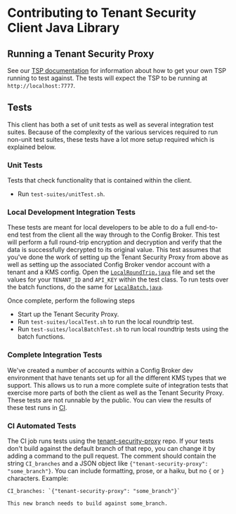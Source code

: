 # Contributing to Tenant Security Client Java Library

## Running a Tenant Security Proxy

See our [TSP documentation](https://ironcorelabs.com/docs/customer-managed-keys/tenant-security-proxy/overview) for information about how to get your own TSP running to test against. The tests will expect the TSP to be running at `http://localhost:7777`.

## Tests

This client has both a set of unit tests as well as several integration test suites. Because of the complexity of the various services required to run non-unit test suites, these tests have a lot more setup required which is explained below.

### Unit Tests

Tests that check functionality that is contained within the client.

- Run `test-suites/unitTest.sh`.

### Local Development Integration Tests

These tests are meant for local developers to be able to do a full end-to-end test from the client all the way through to the Config Broker. This test will perform a full round-trip encryption and decryption and verify that the data is successfully decrypted to its original value. This test assumes that you've done the work of setting up the Tenant Security Proxy from above as well as setting up the associated Config Broker vendor account with a tenant and a KMS config. Open the [`LocalRoundTrip.java`](src/test/java/com/ironcorelabs/tenantsecurity/kms/v1/LocalRoundTrip.java) file and set the values for your `TENANT_ID` and `API_KEY` within the test class. To run tests over the batch functions, do the same for [`LocalBatch.java`](src/test/java/com/ironcorelabs/tenantsecurity/kms/v1/LocalBatch.java).

Once complete, perform the following steps

- Start up the Tenant Security Proxy.
- Run `test-suites/localTest.sh` to run the local roundtrip test.
- Run `test-suites/localBatchTest.sh` to run local roundtrip tests using the batch functions.

### Complete Integration Tests

We've created a number of accounts within a Config Broker dev environment that have tenants set up for all the different KMS types that we support. This allows us to run a more complete suite of integration tests that exercise more parts of both the client as well as the Tenant Security Proxy. These tests are not runnable by the public. You can view the results of these test runs in [CI](https://github.com/IronCoreLabs/tenant-security-client-java/actions).

### CI Automated Tests

The CI job runs tests using the [tenant-security-proxy](https://github.com/IronCoreLabs/tenant-security-proxy) repo.
If your tests don't build against the default branch of that repo, you can change it by adding a command to the pull request. The
comment should contain the string `CI_branches` and a JSON object like
`{"tenant-security-proxy": "some_branch"}`. You can include formatting, prose, or a haiku,
but no `{` or `}` characters. Example:

```
CI_branches: `{"tenant-security-proxy": "some_branch"}`

This new branch needs to build against some_branch.
```
